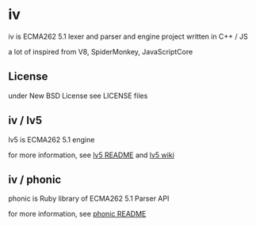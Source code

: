 # iv

iv is ECMA262 5.1 lexer and parser and engine project written in C++ / JS

a lot of inspired from V8, SpiderMonkey, JavaScriptCore

## License

under New BSD License
see LICENSE files

## iv / lv5

lv5 is ECMA262 5.1 engine

for more information, see [lv5 README](https://github.com/Constellation/iv/tree/master/iv/lv5) and [lv5 wiki](https://github.com/Constellation/iv/wiki/lv5)

## iv / phonic

phonic is Ruby library of ECMA262 5.1 Parser API

for more information, see [phonic README](https://github.com/Constellation/iv/tree/master/iv/phonic)
